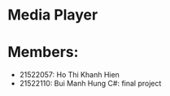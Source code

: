 # Media Player
# Members:
  + 21522057: Ho Thi Khanh Hien
  + 21522110: Bui Manh Hung 
C#: final project
